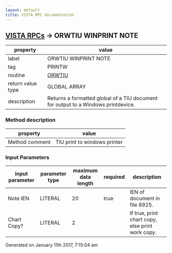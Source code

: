 ```yaml
---
layout: default
title: VISTA RPC documentation
---
```




## [VISTA RPCs](TableOfContent.md) &#8594; ORWTIU WINPRINT NOTE 

 property | value 
--- | --- 
 label | ORWTIU WINPRINT NOTE
 tag | PRINTW
 routine | [ORWTIU](http://code.osehra.org/dox/Routine_ORWTIU_source.html)
 return value type | GLOBAL ARRAY
 description | Returns a formatted global of a TIU document for output to a Windows printdevice.


### Method description

 property | value 
--- | --- 
 Method comment | TIU print to windows printer

### Input Parameters

| input parameter | parameter type | maximum data length | required | description | 
| --- | --- | --- | --- | --- | 
| Note IEN | LITERAL | 20 | true | IEN of document in file 8925. | 
| Chart Copy? | LITERAL | 2 |  | If true, print chart copy, else print work copy. | 




 Generated on January 11th 2017, 7:15:04 am